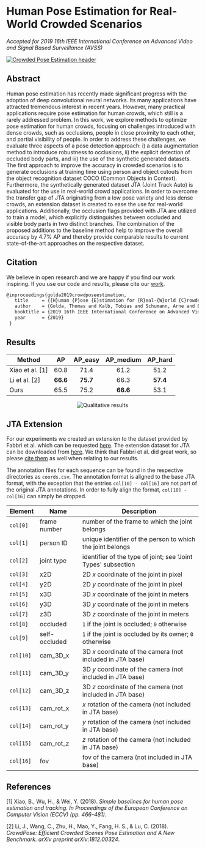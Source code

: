 # Human Pose Estimation for Real-World Crowded Scenarios
_Accepted for 2019 16th IEEE International Conference on Advanced Video and Signal Based Surveillance (AVSS)_

[![Crowded Pose Estimation header](https://github.com/thomasgolda/Human-Pose-Estimation-for-Real-World-Crowded-Scenarios/blob/master/header.png?raw=true)](https://www.iosb.fraunhofer.de/servlet/is/12481/)

## Abstract
Human pose estimation has recently made significant progress with the adoption of deep convolutional neural networks. Its many applications have attracted tremendous interest in recent years. However, many practical applications require pose estimation for human crowds, which still is a rarely addressed problem. In this work, we explore methods to optimize pose estimation for human crowds, focusing on challenges introduced with dense crowds, such as occlusions, people in close proximity to each other, and partial visibility of people. In order to address these challenges, we evaluate three aspects of a pose detection approach: i) a data augmentation method to introduce robustness to occlusions, ii) the explicit detection of occluded body parts,  and iii) the use of the synthetic generated datasets. The first approach to improve the accuracy in crowded scenarios is to generate occlusions at training time using person and object cutouts from the object recognition dataset COCO (Common Objects in Context). Furthermore, the synthetically generated dataset JTA (Joint Track Auto) is evaluated for the use in real-world crowd applications. In order to overcome the transfer gap of JTA originating from a low pose variety and less dense crowds, an extension dataset is created to ease the use for real-world applications. Additionally, the occlusion flags provided with JTA are utilized to train a model, which explicitly distinguishes between occluded and visible body parts in two distinct branches. The combination of the proposed additions to the baseline method help to improve the overall accuracy by 4.7\% AP and thereby provide comparable results to current state-of-the-art approaches on the respective dataset.

## Citation
We believe in open research and we are happy if you find our work inspiring. If you use our code and results, please cite our [work](https://arxiv.org/abs/1907.06922).

```latex
@inproceedings{golda2019crowdposeestimation,
   title     = {{H}uman {P}ose {E}stimation for {R}eal-{W}orld {C}rowded {S}cenarios},
   author    = {Golda, Thomas and Kalb, Tobias and Schumann, Arne and Beyerer, J\"uergen},
   booktitle = {2019 16th IEEE International Conference on Advanced Video and Signal Based Surveillance (AVSS)},
   year      = {2019}
 }
```

## Results
| Method          | AP         | AP_easy    | AP_medium   | AP_hard    |
|-----------------|:----------:|:----------:|:-----------:|:----------:|
| Xiao et al. [1] | 60.8       | 71.4       | 61.2        | 51.2       |
| Li et al. [2]   | **66.6**   | **75.7**   | 66.3        | **57.4**   |
| Ours            | 65.5       | 75.2       | **66.6**    | 53.1       |

<div style="text-align: center;"><img src="https://github.com/thomasgolda/Human-Pose-Estimation-for-Real-World-Crowded-Scenarios/blob/master/avss2019_crowd-paper-qualitative-results.png?raw=true" alt="Qualitative results" /></div>

## JTA Extension
For our experiments we created an extension to the dataset provided by Fabbri et al. which can be requested [here](https://github.com/fabbrimatteo/JTA-Dataset). The extension dataset for JTA can be downloaded from [here](https://owncloud.fraunhofer.de/index.php/s/GHBJ3XnowJ8I3Z4). We think that Fabbri et al. did great work, so please [cite them](https://github.com/fabbrimatteo/JTA-Mods) as well when relating to our results.

The annotation files for each sequence can be found in the respective directories as `coords.csv`. The annotation format 
is aligned to the base JTA format, with the exception that the entries `col[10] - col[16]` are not part of the original JTA annotations.
In order to fully align the format, `col[10] - col[16]` can simply be dropped.


| Element   | Name          | Description                                                  |
| --------  | ------------- | ------------------------------------------------------------ |
| `col[0]`  | frame number  | number of the frame to which the joint belongs               |
| `col[1]`  | person ID     | unique identifier of the person to which the joint belongs   |
| `col[2]`  | joint type    | identifier of the type of joint; see 'Joint Types' subsection |
| `col[3]`  | x2D           | 2D _x_ coordinate of the joint in pixel                      |
| `col[4]`  | y2D           | 2D _y_ coordinate of the joint in pixel                      |
| `col[5]`  | x3D           | 3D _x_ coordinate of the joint in meters                     |
| `col[6]`  | y3D           | 3D _y_ coordinate of the joint in meters                     |
| `col[7]`  | z3D           | 3D _z_ coordinate of the joint in meters                     |
| `col[8]`  | occluded      | `1` if the joint is occluded; `0` otherwise                  |
| `col[9]`  | self-occluded | `1` if the joint is occluded by its owner; `0` otherwise     |
| `col[10]` | cam_3D_x      | 3D _x_ coordinate of the camera (not included in JTA base)   |
| `col[11]` | cam_3D_y      | 3D _y_ coordinate of the camera (not included in JTA base)   |
| `col[12]` | cam_3D_z      | 3D _z_ coordinate of the camera (not included in JTA base)   |
| `col[13]` | cam_rot_x     | _x_ rotation of the camera (not included in JTA base)        |
| `col[14]` | cam_rot_y     | _y_ rotation of the camera (not included in JTA base)        |
| `col[15]` | cam_rot_z     | _z_ rotation of the camera (not included in JTA base)        |
| `col[16]` | fov           | fov of the camera (not included in JTA base)                 |

## References
[1] Xiao, B., Wu, H., & Wei, Y. (2018). _Simple baselines for human pose estimation and tracking. In Proceedings of the European Conference on Computer Vision (ECCV) (pp. 466-481)_.

[2] Li, J., Wang, C., Zhu, H., Mao, Y., Fang, H. S., & Lu, C. (2018). _CrowdPose: Efficient Crowded Scenes Pose Estimation and A New Benchmark. arXiv preprint arXiv:1812.00324_.
